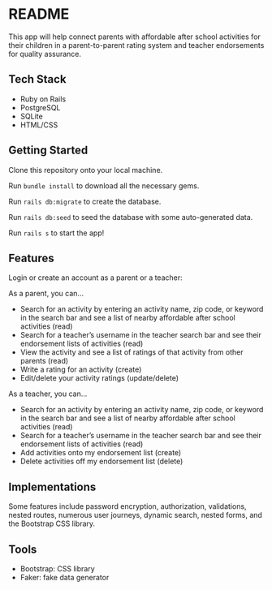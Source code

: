 # README

This app will help connect parents with affordable after school activities for their children in a parent-to-parent rating system and teacher endorsements for quality assurance.

## Tech Stack

*   Ruby on Rails
*   PostgreSQL
*   SQLite
*   HTML/CSS

## Getting Started

Clone this repository onto your local machine.

Run `bundle install` to download all the necessary gems.

Run `rails db:migrate` to create the database.

Run `rails db:seed` to seed the database with some auto-generated data.

Run `rails s` to start the app!

## Features

Login or create an account as a parent or a teacher:

As a parent, you can... 

*   Search for an activity by entering an activity name, zip code, or keyword in the search bar and see a list of nearby affordable after school activities (read)
*   Search for a teacher’s username in the teacher search bar and see their endorsement lists of activities (read)
*   View the activity and see a list of ratings of that activity from other parents (read)
*   Write a rating for an activity (create)
*   Edit/delete your activity ratings (update/delete)

As a teacher, you can...

*   Search for an activity by entering an activity name, zip code, or keyword in the search bar and see a list of nearby affordable after school activities (read)
*   Search for a teacher’s username in the teacher search bar and see their endorsement lists of activities (read)
*   Add activities onto my endorsement list (create)
*   Delete activities off my endorsement list (delete)

## Implementations

Some features include password encryption, authorization, validations, nested routes, numerous user journeys, dynamic search, nested forms, and the Bootstrap CSS library.

## Tools

*   Bootstrap: CSS library
*   Faker: fake data generator

